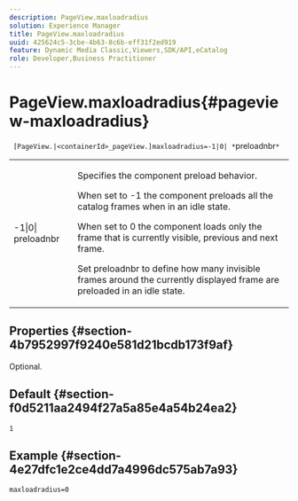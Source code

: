 ```yaml
---
description: PageView.maxloadradius
solution: Experience Manager
title: PageView.maxloadradius
uuid: 425624c5-3cbe-4b63-8c6b-eff31f2ed919
feature: Dynamic Media Classic,Viewers,SDK/API,eCatalog
role: Developer,Business Practitioner
---
```


# PageView.maxloadradius{#pageview-maxloadradius}

` [PageView.|<containerId>_pageView.]maxloadradius=-1|0| *`preloadnbr`*`

<table id="table_985ADD6C9BD04C629A84C9C625CCCFEB"> 
 <tbody> 
  <tr> 
   <td colname="col1"> <p><span class="codeph">-1|0|<span class="varname"> preloadnbr</span></span> </p> </td> 
   <td colname="col2"> <p>Specifies the component preload behavior. </p> <p>When set to <span class="codeph"> -1</span> the component preloads all the catalog frames when in an idle state. </p> <p> When set to <span class="codeph"> 0</span> the component loads only the frame that is currently visible, previous and next frame. </p> <p>Set <span class="codeph"><span class="varname"> preloadnbr</span></span> to define how many invisible frames around the currently displayed frame are preloaded in an idle state. </p> </td> 
  </tr> 
 </tbody> 
</table>

## Properties {#section-4b7952997f9240e581d21bcdb173f9af}

Optional.

## Default {#section-f0d5211aa2494f27a5a85e4a54b24ea2}

`1`

## Example {#section-4e27dfc1e2ce4dd7a4996dc575ab7a93}

`maxloadradius=0` 
